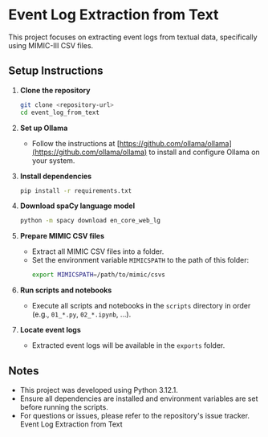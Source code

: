 # Event Log Extraction from Text

This project focuses on extracting event logs from textual data, specifically using MIMIC-III CSV files.

## Setup Instructions

1. **Clone the repository**
    ```bash
    git clone <repository-url>
    cd event_log_from_text
    ```

2. **Set up Ollama**
    - Follow the instructions at [https://github.com/ollama/ollama](https://github.com/ollama/ollama) to install and configure Ollama on your system.

3. **Install dependencies**
    ```bash
    pip install -r requirements.txt
    ```

4. **Download spaCy language model**
    ```bash
    python -m spacy download en_core_web_lg
    ```

5. **Prepare MIMIC CSV files**
    - Extract all MIMIC CSV files into a folder.
    - Set the environment variable `MIMICSPATH` to the path of this folder:
      ```bash
      export MIMICSPATH=/path/to/mimic/csvs
      ```

6. **Run scripts and notebooks**
    - Execute all scripts and notebooks in the `scripts` directory in order (e.g., `01_*.py`, `02_*.ipynb`, ...).

7. **Locate event logs**
    - Extracted event logs will be available in the `exports` folder.

## Notes

- This project was developed using Python 3.12.1.
- Ensure all dependencies are installed and environment variables are set before running the scripts.
- For questions or issues, please refer to the repository's issue tracker. Event Log Extraction from Text
